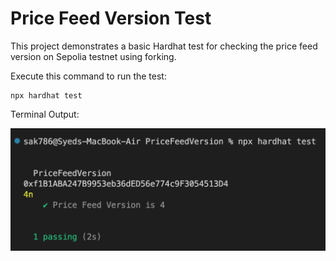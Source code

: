# Price Feed Version Test

This project demonstrates a basic Hardhat test for checking the price feed version on Sepolia testnet using forking.

Execute this command to run the test:

```shell
npx hardhat test
```

Terminal Output:

![1713084510293](image/README/1713084510293.png)
